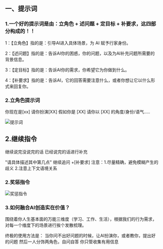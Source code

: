 ## 一、提示词
### 1.一个好的提示词是由：立角色 + 述问题 + 定目标 + 补要求，这四部分构成的！！

1：【立角色】指的是：引导AI进入具体场景，为 AI 赋予行家身份。

2：【述问题】指的是：告诉AI你的困惑，你的问题，以及为AI补充问题所需要的背景信息。

3：【定目标】指的是：告诉AI你的需求，你希望它为你做到什么。

4：【补要求】指的是：告诉AI，它的回答需要注意什么，或者你想让它以什么形式来回复你。


### 2.立角色提示词

你现在是[xx]
请你扮演[XX]
假如你是 [XX]
请你以 [XX] 的角度/身份/语气.....


![提示词](https://picx.zhimg.com/100/v2-1cba732299c0992ca5c1fb4490a9cc3a_r.jpeg?source=2c26e567&rawwidth=1080&rawheight=425&customSceneCode=image_viewer)

## 2.继续指令
继续说完没说完的话
已经说完的话进行补充

"请具体描述其中第几点"  继续追问
+[补要求]
注意：1.尽量精确，避免模糊产生的歧义
2.注意上下文语境关系

### 2.奖惩指令
![奖惩指令](https://pic1.zhimg.com/100/v2-70aaa63f10ab34c4b94b94b055cdeeb4_r.jpeg?source=2c26e567&rawwidth=1080&rawheight=3517&customSceneCode=image_viewer)


### 3.如何融合AI创造实在价值？
围绕着你人生基本面的万能三维度（学习、工作、生活），根据我们的行为需求，对每一个维度下的场景进行挨个发散梳理。




终极的使用方法是：
当你问不出好问题的时候，让AI扮演你，或者教你，提出好的问题
然后一人分饰两角色，自问自答
你只管收集有用信息
